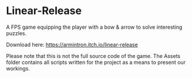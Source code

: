# Linear-Release
A FPS game equipping the player with a bow &amp; arrow to solve interesting puzzles.

Download here: https://armintron.itch.io/linear-release

Please note that this is not the full source code of the game. The Assets folder contains all scripts written for the project as a means to present our workings.